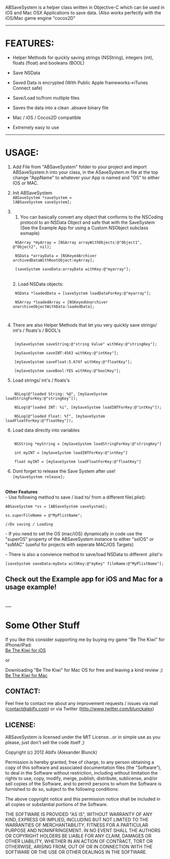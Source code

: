 ABSaveSystem is a helper class written in Objective-C which can be used in iOS and Mac OSX Applications
to save data. (Also works perfectly with the iOS/Mac game engine "cocos2D"

___

FEATURES:
===
- Helper Methods for quickly saving strings (NSString), integers (int), floats (float) and booleans (BOOL)

- Save NSData

- Saved Data is encrypted (With Public Apple frameworks->iTunes Connect safe)

- Save/Load to/from multiple files


- Saves the data into a clean .absave binary file

- Mac / iOS / Cocos2D compatible

- Extremely easy to use

___

USAGE:
===

1. Add File from "ABSaveSystem" folder to your project and import ABSaveSystem.h into your class, in the ASaveSystem.m file at the top change "AppName" to whatever your App is named and "OS" to either IOS or MAC.

2. Init ABSaveSystem <br>
    <code>ABSaveSystem *saveSystem = [ABSaveSystem saveSystem];</code>

3. 1. You can basically convert any object that conforms to the NSCoding protocol to an NSData Object and safe that with the SaveSystem (See the Example App for using a Custom NSObject subclass exmaple)<br/>
	<code>
	NSArray *myArray = [NSArray arrayWithObjects:@"Object1", @"Object2", nil];<br/>
    NSData *arrayData = [NSKeyedArchiver archivedDataWithRootObject:myArray];<br/>
    [saveSystem saveData:arrayData withKey:@"myarray"];
	</code>
	<br/><br/>
	2. Load NSData objects:<br/>
	<code>
	NSData *loadedData = [saveSystem loadDataForKey:@"myarray"];<br/>
    NSArray *loadedArray = [NSKeyedUnarchiver unarchiveObjectWithData:loadedData];<br/>
	</code>
	<br/>


4. There are also Helper Methods that let you very quickly save strings/ int's / floats's / BOOL's<br>
<code>
    [mySaveSystem saveString:@"string Value" withKey:@"stringKey"];<br>
    [mySaveSystem saveINT:4563 withKey:@"intKey"];<br>
    [mySaveSystem saveFloat:5.674f withKey:@"floatKey"];<br>
    [mySaveSystem saveBool:YES withKey:@"boolKey"];<br></code>

5. Load strings/ int's / floats's<br>
<code>
    NSLog(@"loaded String: %@", [mySaveSystem loadStringForKey:@"stringKey"]);<br>
    NSLog(@"loaded INT: %i", [mySaveSystem loadINTForKey:@"intKey"]);<br>
    NSLog(@"loaded Float: %f", [mySaveSystem loadFloatForKey:@"floatKey"]);<br></code>

6. Load data directly into variables<br>
<code>
    NSString *myString = [mySaveSystem loadStringForKey:@"stringKey"]<br>
    int myINT = [mySaveSystem loadINTForKey:@"intKey"]<br>
    float myINT = [mySaveSystem loadFloatForKey:@"floatKey"]<br></code>

6. Dont forget to release the Save System after use!<br>
    <code>[mySaveSystem release];<br></code>
  
<br>
<strong>Other Features</strong><br>
- Use following method to save / load to/ from a different file(.plist):<br>
<code>
ABSaveSystem *ss = [ABSaveSystem saveSystem];<br>
ss.superFileName = @"MyPlistName";<br>
//Do saving / Loading
</code>
<p>
- If you need to set the OS (mac/iOS) dynamically in code use the "superOS" property of the ABSaveSystem instance to either "ssIOS" or "ssMAC" (useful for projects with seperate MAC/iOS Targets)
<p>
- There is also a convience method to save/load NSData to different .plist's:<br>
<code>
[saveSystem saveData:myData withKey:@"myKey" fileName:@"MyPlistName"];
</code>


Check out the Example app for iOS and Mac for a usage example!
---
<br> 
___



Some Other Stuff
===
If you like this consider supporting me by buying my game "Be The Kiwi" for iPhone/iPad:<br>
[Be The Kiwi for iOS](http://itunes.apple.com/us/app/be-the-kiwi/id430552007?mt=8)
<br>

or

Downloading "Be The Kiwi" for Mac OS for free and leaving a kind review ;)<br>
[Be The Kiwi for Mac](http://itunes.apple.com/us/app/be-the-kiwi/id446102536?mt=12)
<br>

CONTACT:
-------
Feel free to contact me about any improvement requests / issues via mail<br>
(contact@ablfx.com) or via Twitter (http://www.twitter.com/blunckalex)<br>    
    
LICENSE:
-------
ABSaveSystem is licensed under the MIT License…or in simple use as you please, just don't sell the code itself ;)

Copyright (c) 2012 Ablfx (Alexander Blunck)

Permission is hereby granted, free of charge, to any person obtaining a copy of this software and associated documentation files (the "Software"), to deal in the Software without restriction, including without limitation the rights to use, copy, modify, merge, publish, distribute, sublicense, and/or sell copies of the Software, and to permit persons to whom the Software is furnished to do so, subject to the following conditions:

The above copyright notice and this permission notice shall be included in all copies or substantial portions of the Software.

THE SOFTWARE IS PROVIDED "AS IS", WITHOUT WARRANTY OF ANY KIND, EXPRESS OR IMPLIED, INCLUDING BUT NOT LIMITED TO THE WARRANTIES OF MERCHANTABILITY, FITNESS FOR A PARTICULAR PURPOSE AND NONINFRINGEMENT. IN NO EVENT SHALL THE AUTHORS OR COPYRIGHT HOLDERS BE LIABLE FOR ANY CLAIM, DAMAGES OR OTHER LIABILITY, WHETHER IN AN ACTION OF CONTRACT, TORT OR OTHERWISE, ARISING FROM, OUT OF OR IN CONNECTION WITH THE SOFTWARE OR THE USE OR OTHER DEALINGS IN THE SOFTWARE.


